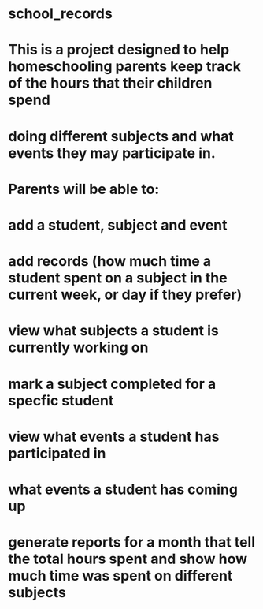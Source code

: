 # school_records

# This is a project designed to help homeschooling parents keep track of the hours that their children spend
# doing different subjects and what events they may participate in.  

# Parents will be able to:
# add a student, subject and event
# add records (how much time a student spent on a subject in the current week, or day if they prefer)
# view what subjects a student is currently working on
# mark a subject completed for a specfic student
# view what events a student has participated in
# what events a student has coming up
# generate reports for a month that tell the total hours spent and show how much time was spent on different subjects



